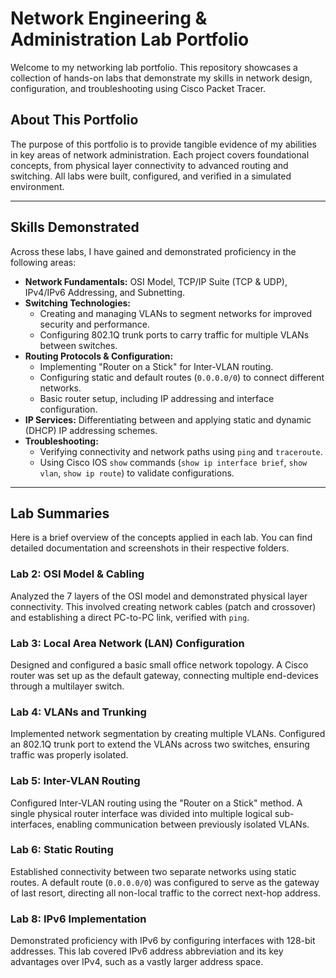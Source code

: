 # Network Engineering & Administration Lab Portfolio

Welcome to my networking lab portfolio. This repository showcases a collection of hands-on labs that demonstrate my skills in network design, configuration, and troubleshooting using Cisco Packet Tracer.

## About This Portfolio

The purpose of this portfolio is to provide tangible evidence of my abilities in key areas of network administration. Each project covers foundational concepts, from physical layer connectivity to advanced routing and switching. All labs were built, configured, and verified in a simulated environment.

---

## Skills Demonstrated

Across these labs, I have gained and demonstrated proficiency in the following areas:

* **Network Fundamentals:** OSI Model, TCP/IP Suite (TCP & UDP), IPv4/IPv6 Addressing, and Subnetting.
* **Switching Technologies:**
    * Creating and managing VLANs to segment networks for improved security and performance.
    * Configuring 802.1Q trunk ports to carry traffic for multiple VLANs between switches.
* **Routing Protocols & Configuration:**
    * Implementing "Router on a Stick" for Inter-VLAN routing.
    * Configuring static and default routes (`0.0.0.0/0`) to connect different networks.
    * Basic router setup, including IP addressing and interface configuration.
* **IP Services:** Differentiating between and applying static and dynamic (DHCP) IP addressing schemes.
* **Troubleshooting:**
    * Verifying connectivity and network paths using `ping` and `traceroute`.
    * Using Cisco IOS `show` commands (`show ip interface brief`, `show vlan`, `show ip route`) to validate configurations.

---

## Lab Summaries

Here is a brief overview of the concepts applied in each lab. You can find detailed documentation and screenshots in their respective folders.

### Lab 2: OSI Model & Cabling
Analyzed the 7 layers of the OSI model and demonstrated physical layer connectivity. This involved creating network cables (patch and crossover) and establishing a direct PC-to-PC link, verified with `ping`.

### Lab 3: Local Area Network (LAN) Configuration
Designed and configured a basic small office network topology. A Cisco router was set up as the default gateway, connecting multiple end-devices through a multilayer switch.

### Lab 4: VLANs and Trunking
Implemented network segmentation by creating multiple VLANs. Configured an 802.1Q trunk port to extend the VLANs across two switches, ensuring traffic was properly isolated.

### Lab 5: Inter-VLAN Routing
Configured Inter-VLAN routing using the "Router on a Stick" method. A single physical router interface was divided into multiple logical sub-interfaces, enabling communication between previously isolated VLANs.

### Lab 6: Static Routing
Established connectivity between two separate networks using static routes. A default route (`0.0.0.0/0`) was configured to serve as the gateway of last resort, directing all non-local traffic to the correct next-hop address.

### Lab 8: IPv6 Implementation
Demonstrated proficiency with IPv6 by configuring interfaces with 128-bit addresses. This lab covered IPv6 address abbreviation and its key advantages over IPv4, such as a vastly larger address space.
